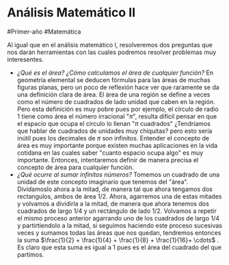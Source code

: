 # Análisis Matemático II
#Primer-año #Matemática 

Al igual que en el análisis matemático I, resolveremos dos preguntas que nos darán herramientas con las cuales podremos resolver problemas muy interesentes. 
- _¿Qué es el área? ¿Cómo calculamos el área de cualquier función?_ En geometría elemental se deducen fórmulas para las áreas de muchas figuras planas, pero un poco de reflexión hace ver que raramente se da una definición clara de área. El área de una región se define a veces como el número de cuadrados de lado unidad que caben en la región. Pero esta definición es muy pobre pues por ejemplo, el círculo de radio 1 tiene como área el número irracional "$\pi$", resulta difícil pensar en que el espacio que ocupa el círculo lo llenan "$\pi$ cuadrados" ¿Tendríamos que hablar de cuadrados de unidades muy chiquitas? pero esto sería inútil pues los decimales de $\pi$ son infinitos. 
	Entender el concepto de área es muy importante porque existen muchas aplicaciones en la vida cotidana en las cuales saber "cuanto espacio ocupa algo" es muy importante. Entonces, intentaremos definir de manera precisa el concepto de área para cualquier función. 
- _¿Qué ocurre al sumar infinitos números?_ Tomemos un cuadrado de una unidad de este concepto imaginario que tenemos del "área". Dividamoslo ahora a la mitad, de manera tal que ahora tengamos dos rectangulos, ambos de área $1/2$. Ahora, agarremos una de estas mitades y volvamos a dividirla a la mitad, de manera que ahora tenemos dos cuadrados de largo $1/4$ y un rectángulo de lado $1/2$. Volvamos a repetir el mismo proceso anterior agarrando uno de los cuadrados de largo $1/4$ y partirtiendolo a la mitad, si seguimos haciendo este proceso sucesivas veces y sumamos todas las áreas que nos quedan, tendremos entonces la suma $\frac{1}{2} + \frac{1}{4} + \frac{1}{8} + \frac{1}{16}+ \cdots$ . Es claro que esta suma es igual a $1$ pues es el área del cuadrado del que partimos. 